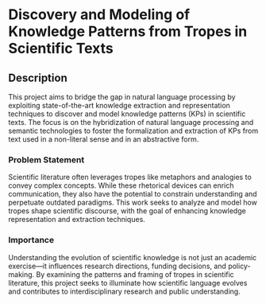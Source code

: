 # Discovery and Modeling of Knowledge Patterns from Tropes in Scientific Texts 

## Description
This project aims to bridge the gap in natural language processing by exploiting state-of-the-art knowledge extraction and representation techniques to discover and model knowledge patterns (KPs) in scientific texts. The focus is on the hybridization of natural language processing and semantic technologies to foster the formalization and extraction of KPs from text used in a non-literal sense and in an abstractive form.

### Problem Statement
Scientific literature often leverages tropes like metaphors and analogies to convey complex concepts. While these rhetorical devices can enrich communication, they also have the potential to constrain understanding and perpetuate outdated paradigms. This work seeks to analyze and model how tropes shape scientific discourse, with the goal of enhancing knowledge representation and extraction techniques.

### Importance
Understanding the evolution of scientific knowledge is not just an academic exercise—it influences research directions, funding decisions, and policy-making. By examining the patterns and framing of tropes in scientific literature, this project seeks to illuminate how scientific language evolves and contributes to interdisciplinary research and public understanding.
